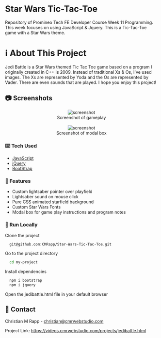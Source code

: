 # Star Wars Tic-Tac-Toe
Repository of Promineo Tech FE Developer Course Week 11 Programming. This week focuses on using JavaScript & Jquery. This is a Tic-Tac-Toe game with a Star Wars theme.

# :information_source: About This Project
Jedi Battle is a Star Wars themed Tic Tac Toe game based on a program I originally created in C++ is 2009. Instead of traditional Xs & Os, I've used images. The Xs are represented by Yoda and the Os are 
represented by Vader. There are even sounds that are played. I hope you enjoy this project!

<!-- Screenshots -->
## :camera: Screenshots
<div align="center"> 
  <img src="https://cmrwebstudio.com/screenshots/jedi-battle.png" alt="screenshot" /><br>
  <caption>Screenshot of gameplay</caption>
</div>
<br/>
<div align="center"> 
  <img src="https://cmrwebstudio.com/screenshots/jedi-battle-modal.png" alt="screenshot" /><br>
  <caption>Screenshot of modal box</caption>
</div>

<!-- TechStack -->
### :keyboard: Tech Used
  - <a href="https://www.javascript.com/">JavaScript</a>
  - <a href="https://jquery.com/">jQuery</a>
  - <a href="https://getbootstrap.com/">BootStrap</a>

<!-- Features -->
### 🌌 Features
- Custom lightsaber pointer over playfield
- Lightsaber sound on mouse click
- Pure CSS animated starfield background
- Custom Star Wars Fonts
- Modal box for game play instructions and program notes

<!-- Run Locally -->
### :running: Run Locally

Clone the project

```bash
  git@github.com:CMRapp/Star-Wars-Tic-Tac-Toe.git
```

Go to the project directory

```bash
  cd my-project
```

Install dependencies

```bash
  npm i bootstrap
  npm i jquery
```

Open the jedibattle.html file in your default browser

<!-- Contact -->
## :handshake: Contact

Christian M Rapp - christian@cmrwebstudio.com

Project Link: <a href="https://videos.cmrwebstudio.com/projects/jedibattle.html" target="_blank">https://videos.cmrwebstudio.com/projects/jedibattle.html</a>

  
